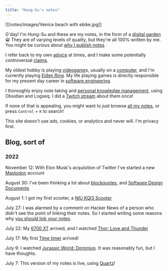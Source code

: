 ```yaml
---
title: "Hung-Su's notes"
---
```

![[notes/images/Venice beach with ebike.jpg]]

G'day! I'm Hung-Su and these are my notes, in the form of a [digital garden](notes/digital%20garden.md) 😀 They are of varying levels of quality, but they're all 100% written by me. You might be curious about [why I publish notes](notes/Why%20publish%20notes).

I refer back to my own [advice](/tags/advice) at times, and I make some potentially controversial [claims](/tags/claim).

My oldest hobby is playing [videogame](notes/videogame)s, usually on a [computer](notes/computer), and I'm currently playing [Elden Ring](notes/Elden%20Ring). My life playing games is directly responsible for my present day career in [software engineering](notes/software%20engineering).

I thoroughly enjoy note taking and [personal knowledge management](notes/PKM), using Obsidian and Logseq. I did a [Twitch stream](https://www.youtube.com/watch?v=jASsctBxZk4) about them once!

If none of that is appealing, you might want to just browse [all my notes](/notes), or press `Control` + `K` to search!

This site doesn't use ads, cookies, or analytics and never will. I'm privacy first.

## Blog, sort of

### 2022

November 12: With Elon Musk's acquisition of Twitter I've started a new [Mastodon](notes/Mastodon) account

August 30: I've been thinking a lot about [blockquotes](notes/Blockquote), and [Software Design Documents](notes/Software%20Design%20document)

August 1: I got my first scooter, a [NIU KQI3 Scooter](notes/NIU%20KQI3%20Scooter)

July 27: I was alarmed by a comment on Hacker News of a person who didn't see the point of linking their notes. So I started writing some reasons why [you should link your notes](notes/You%20should%20link%20your%20notes).

July 22: My [6700 XT](notes/6700XT) arrived, and I watched [Thor: Love and Thunder](notes/Thor%20Love%20and%20Thunder)

July 17: My first [Time timer](notes/Time%20timer) arrived!

July 9: I watched [Jurassic World: Dominion](notes/Jurassic_World_Dominion). It was reasonably fun, but I have thoughts.

July 7: This version of my notes is live, using [Quartz](notes/Quartz%20by%20Jacky)!
